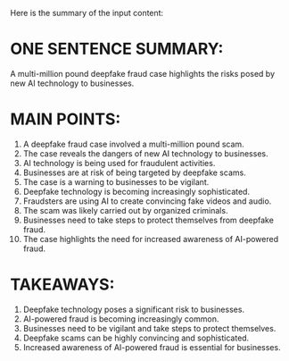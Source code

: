Here is the summary of the input content:

# ONE SENTENCE SUMMARY:
A multi-million pound deepfake fraud case highlights the risks posed by new AI technology to businesses.

# MAIN POINTS:
1. A deepfake fraud case involved a multi-million pound scam.
2. The case reveals the dangers of new AI technology to businesses.
3. AI technology is being used for fraudulent activities.
4. Businesses are at risk of being targeted by deepfake scams.
5. The case is a warning to businesses to be vigilant.
6. Deepfake technology is becoming increasingly sophisticated.
7. Fraudsters are using AI to create convincing fake videos and audio.
8. The scam was likely carried out by organized criminals.
9. Businesses need to take steps to protect themselves from deepfake fraud.
10. The case highlights the need for increased awareness of AI-powered fraud.

# TAKEAWAYS:
1. Deepfake technology poses a significant risk to businesses.
2. AI-powered fraud is becoming increasingly common.
3. Businesses need to be vigilant and take steps to protect themselves.
4. Deepfake scams can be highly convincing and sophisticated.
5. Increased awareness of AI-powered fraud is essential for businesses.
